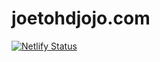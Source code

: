 # joetohdjojo.com

[![Netlify Status](https://api.netlify.com/api/v1/badges/172ed1fe-b633-4ff4-95e2-f401e77df6e7/deploy-status)](https://app.netlify.com/sites/joetohdjojo/deploys)
